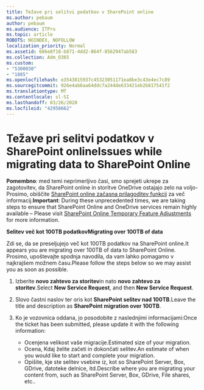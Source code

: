 ```yaml
---
title: Težave pri selitvi podatkov v SharePoint online
ms.author: pebaum
author: pebaum
ms.audience: ITPro
ms.topic: article
ROBOTS: NOINDEX, NOFOLLOW
localization_priority: Normal
ms.assetid: 686e8f18-b871-4dd2-864f-8562947ab583
ms.collection: Adm_O365
ms.custom:
- "5300030"
- "1885"
ms.openlocfilehash: e3543815937c45323051171ea8be3c43e4ec7c89
ms.sourcegitcommit: 926e4ab6aa64ddc7a244de633421eb2b817541f2
ms.translationtype: MT
ms.contentlocale: sl-SI
ms.lasthandoff: 03/26/2020
ms.locfileid: "42958662"
---
```

# <a name="issues-while-migrating-data-to-sharepoint-online"></a><span data-ttu-id="301d1-102">Težave pri selitvi podatkov v SharePoint online</span><span class="sxs-lookup"><span data-stu-id="301d1-102">Issues while migrating data to SharePoint Online</span></span>

<span data-ttu-id="301d1-103">**Pomembno**: med temi neprimerljivo časi, smo sprejeti ukrepe za zagotovitev, da SharePoint online in storitve OneDrive ostajajo zelo na voljo-Prosimo, obiščite [SharePoint online začasna prilagoditev funkcij](https://aka.ms/ODSPAdjustments) za več informacij.</span><span class="sxs-lookup"><span data-stu-id="301d1-103">**Important**: During these unprecedented times, we are taking steps to ensure that SharePoint Online and OneDrive services remain highly available – Please visit [SharePoint Online Temporary Feature Adjustments](https://aka.ms/ODSPAdjustments) for more information.</span></span>

<span data-ttu-id="301d1-104">**Selitev več kot 100TB podatkov**</span><span class="sxs-lookup"><span data-stu-id="301d1-104">**Migrating over 100TB of data**</span></span>

<span data-ttu-id="301d1-105">Zdi se, da se preseljujejo več kot 100TB podatkov na SharePoint online.</span><span class="sxs-lookup"><span data-stu-id="301d1-105">It appears you are migrating over 100TB of data to SharePoint Online.</span></span> <span data-ttu-id="301d1-106">Prosimo, upoštevajte spodnja navodila, da vam lahko pomagamo v najkrajšem možnem času.</span><span class="sxs-lookup"><span data-stu-id="301d1-106">Please follow the steps below so we may assist you as soon as possible.</span></span> 

1. <span data-ttu-id="301d1-107">Izberite **novo zahtevo za storitev**in nato **novo zahtevo za storitev**.</span><span class="sxs-lookup"><span data-stu-id="301d1-107">Select **New Service Request**, and then **New Service Request**.</span></span> 
2. <span data-ttu-id="301d1-108">Slovo častni naslov ter oris kot **SharePoint selitev nad 100TB**.</span><span class="sxs-lookup"><span data-stu-id="301d1-108">Leave the title and description as **SharePoint migration over 100TB**.</span></span>
3. <span data-ttu-id="301d1-109">Ko je vozovnica oddana, jo posodobite z naslednjimi informacijami:</span><span class="sxs-lookup"><span data-stu-id="301d1-109">Once the ticket has been submitted, please update it with the following information:</span></span> 

    - <span data-ttu-id="301d1-110">Ocenjena velikost vaše migracije.</span><span class="sxs-lookup"><span data-stu-id="301d1-110">Estimated size of your migration.</span></span>
    - <span data-ttu-id="301d1-111">Ocena, Kdaj želite začeti in dokončati selitev.</span><span class="sxs-lookup"><span data-stu-id="301d1-111">An estimate of when you would like to start and complete your migration.</span></span>
    - <span data-ttu-id="301d1-112">Opišite, kje ste selitev vsebine iz, kot so SharePoint Server, Box, GDrive, datoteke delnice, itd.</span><span class="sxs-lookup"><span data-stu-id="301d1-112">Describe where you are migrating your content from, such as SharePoint Server, Box, GDrive, File shares, etc..</span></span>


  

